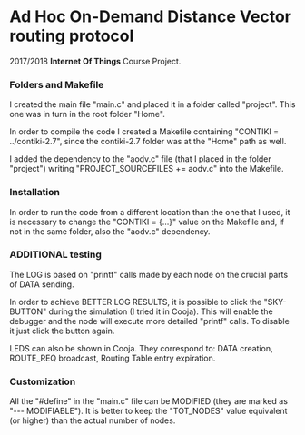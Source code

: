 # Ad Hoc On-Demand Distance Vector routing protocol

2017/2018 **Internet Of Things** Course Project.

### Folders and Makefile

I created the main file "main.c" and placed it in a folder called "project".
This one was in turn in the root folder "Home".

In order to compile the code I created a Makefile containing 
"CONTIKI = ../contiki-2.7", since the contiki-2.7 folder was at the "Home" path
as well.

I added the dependency to the "aodv.c" file (that I placed in the folder 
"project") writing "PROJECT_SOURCEFILES += aodv.c" into the Makefile.


### Installation

In order to run the code from a different location than the one that I used, it
is necessary to change the "CONTIKI = {...}" value on the Makefile and, if 
not in the same folder, also the "aodv.c" dependency.


### ADDITIONAL testing

The LOG is based on "printf" calls made by each node on the crucial parts
of DATA sending.

In order to achieve BETTER LOG RESULTS, it is possible to click the "SKY-BUTTON"
during the simulation (I tried it in Cooja). This will enable the debugger
and the node will execute more detailed "printf" calls. To disable it just
click the button again.

LEDS can also be shown in Cooja. They correspond to: DATA creation, ROUTE_REQ
broadcast, Routing Table entry expiration. 


### Customization

All the "#define" in the "main.c" file can be MODIFIED (they are marked as
"--- MODIFIABLE").
It is better to keep the "TOT_NODES" value equivalent (or higher) than the 
actual number of nodes.
